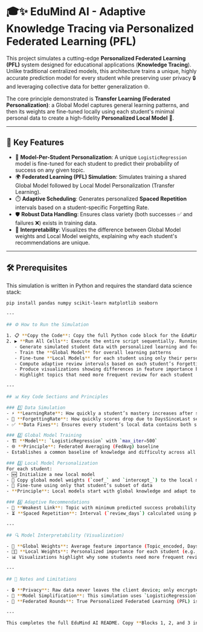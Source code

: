 # 🎓✨ EduMind AI - Adaptive Knowledge Tracing via Personalized Federated Learning (PFL)

This project simulates a cutting-edge **Personalized Federated Learning (PFL)** system designed for educational applications (**Knowledge Tracing**). Unlike traditional centralized models, this architecture trains a unique, highly accurate prediction model for every student while preserving user privacy 🔒 and leveraging collective data for better generalization 🌐.

The core principle demonstrated is **Transfer Learning (Federated Personalization)**: a Global Model captures general learning patterns, and then its weights are fine-tuned locally using each student's minimal personal data to create a high-fidelity **Personalized Local Model** 🧠.

---

## 🚀 Key Features

- 🧩 **Model-Per-Student Personalization**: A unique `LogisticRegression` model is fine-tuned for each student to predict their probability of success on any given topic.  
- 🌍 **Federated Learning (PFL) Simulation**: Simulates training a shared Global Model followed by Local Model Personalization (Transfer Learning).  
- ⏱️ **Adaptive Scheduling**: Generates personalized **Spaced Repetition** intervals based on a student-specific Forgetting Rate.  
- 🛡️ **Robust Data Handling**: Ensures class variety (both successes ✅ and failures ❌) exists in training data.  
- 🔎 **Interpretability**: Visualizes the difference between Global Model weights and Local Model weights, explaining why each student's recommendations are unique.

---

## 🛠️ Prerequisites

This simulation is written in Python and requires the standard data science stack:

```bash
pip install pandas numpy scikit-learn matplotlib seaborn

---

## ⚙️ How to Run the Simulation

1. 📋 **Copy the Code**: Copy the full Python code block for the EduMind AI simulation into your environment (Google Colab, Jupyter Notebook, or any Python IDE).  
2. ▶️ **Run All Cells**: Execute the entire script sequentially. Running all cells will:  
   - Generate simulated student data with personalized learning and forgetting rates  
   - Train the **Global Model** for overall learning patterns  
   - Fine-tune **Local Models** for each student using only their personal data  
   - Compute adaptive review intervals based on each student’s ForgettingRate  
   - Produce visualizations showing differences in feature importance between global and local models  
   - Highlight topics that need more frequent review for each student

---

## 📊 Key Code Sections and Principles

### 1️⃣ Data Simulation
- ⚡ **LearningRate**: How quickly a student’s mastery increases after success  
- 🧠 **ForgettingRate**: How quickly scores drop due to DaysSinceLast session  
- ✅ **Data Fixes**: Ensures every student’s local data contains both successes (Correct=1) and failures (Correct=0), which is necessary for binary classification

### 2️⃣ Global Model Training
- 🏗️ **Model**: `LogisticRegression` with `max_iter=500`  
- 🌐 **Principle**: Federated Averaging (FedAvg) baseline  
- Establishes a common baseline of knowledge and difficulty across all students

### 3️⃣ Local Model Personalization
For each student:  
- 🆕 Initialize a new local model  
- 🔄 Copy global model weights (`coef_` and `intercept_`) to the local model (Transfer Learning)  
- 📝 Fine-tune using only that student’s subset of data  
- **Principle**: Local models start with global knowledge and adapt to individual patterns for high accuracy with minimal data

### 4️⃣ Adaptive Recommendations
- 🎯 **Weakest Link**: Topic with minimum predicted success probability (`preds.idxmin()`)  
- ⏳ **Spaced Repetition**: Interval (`review_days`) calculated using personalized ForgettingRate, enabling adaptive review

---

## 🔍 Model Interpretability (Visualization)

- 🌟 **Global Weights**: Average feature importance (Topic_encoded, DaysSinceLast) for the entire cohort  
- 🧑‍🎓 **Local Weights**: Personalized importance for each student (e.g., S5)  
- 📊 Visualizations highlight why some students need more frequent review than others

---

## 🛑 Notes and Limitations

- 🔒 **Privacy**: Raw data never leaves the client device; only encrypted model updates are shared. This simulation emulates transfer and fine-tuning.  
- 🧩 **Model Simplification**: This simulation uses `LogisticRegression` because it is fast, stable, and easy to interpret, especially for small or synthetic datasets. Real-world Knowledge Tracing often uses Deep Knowledge Tracing (DKT) with RNNs or LSTMs to capture sequential learning patterns. LogisticRegression cannot model dependencies on previous topics.  
- 🔁 **Federated Rounds**: True Personalized Federated Learning (PFL) is iterative. Multiple rounds of global aggregation collect updates from clients, followed by local fine-tuning on each student’s device. Each round improves both global generalization and local personalization. This simulation performs **one global training round and one local fine-tuning round** to illustrate the concept without multi-round complexity.

---

This completes the full EduMind AI README. Copy **Blocks 1, 2, and 3 in order** into a single `.md` file, and it will be a fully unbroken Markdown document.
